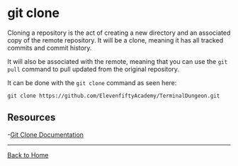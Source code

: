 # git clone 

Cloning a repository is the act of creating a new directory and an associated copy of the remote repository. It will be a clone, meaning it has all tracked commits and commit history.

It will also be associated with the remote, meaning that you can use the `git pull` command to pull updated from the original repository.

It can be done with the `git clone` command as seen here: 

```
git clone https://github.com/ElevenfiftyAcademy/TerminalDungeon.git
```

## Resources 

-[Git Clone Documentation](https://git-scm.com/docs/git-clone)

---

[Back to Home](../README.md)